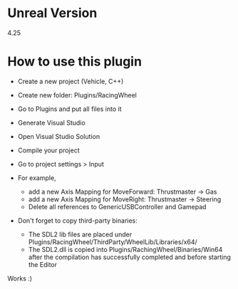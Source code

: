 # Unreal Version
4.25

# How to use this plugin 
* Create a new project (Vehicle, C++)
* Create new folder: Plugins/RacingWheel
* Go to Plugins and put all files into it
* Generate Visual Studio
* Open Visual Studio Solution
* Compile your project
* Go to project settings > Input
* For example, 
  * add a new Axis Mapping for MoveForward: Thrustmaster -> Gas
  *  add a new Axis Mapping for MoveRight: Thrustmaster -> Steering
  * Delete all references to GenericUSBController and Gamepad

* Don't forget to copy third-party binaries:
  * The SDL2 lib files are placed under Plugins/RacingWheel/ThirdParty/WheelLib/Libraries/x64/
  * The SDL2.dll is copied into Plugins/RachingWheel/Binaries/Win64 after the compilation has successfully completed and before starting the Editor

Works :)


